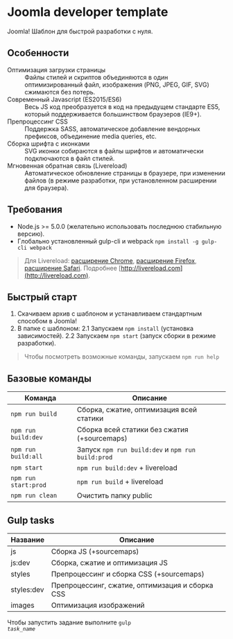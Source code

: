 # Joomla developer template

Joomla! Шаблон для быстрой разработки с нуля.

## Особенности
<dl>
    <dt>Оптимизация загрузки страницы</dt>
    <dd>Файлы стилей и скриптов объединяются в один оптимизированный файл, изображения (PNG, JPEG, GIF, SVG) сжимаются без потерь.</dd>
    <dt>Современный Javascript (ES2015/ES6)</dt>
    <dd>Весь JS код преобразуется в код на предыдущем стандарте ES5, который поддерживается большинством браузеров (IE9+).</dd>
    <dt>Препроцессинг CSS</dt>
    <dd>Поддержка SASS, автоматическое добавление вендорных префиксов, объединение media queries, etc.</dd>
    <dt>Сборка шрифта c иконками</dt>
    <dd>SVG иконки собираются в файлы шрифтов и автоматически подключаются в файл стилей.</dd>
    <dt>Мгновенная обратная связь (Livereload)</dt>
    <dd>Автоматическое обновление страницы в браузере, при изменении файлов (в режиме разработки, при установленном расширении для браузера).</dd>
</dl>

## Требования

* Node.js >= 5.0.0 (желательно использовать последнюю стабильную версию).
* Глобально установленный gulp-cli и webpack ```npm install -g gulp-cli webpack```
> Для Livereload: [расширение Chrome](https://chrome.google.com/webstore/detail/livereload/jnihajbhpnppcggbcgedagnkighmdlei), [расширение Firefox](https://addons.mozilla.org/en-US/firefox/addon/livereload), [расширение Safari](http://download.livereload.com/2.1.0/LiveReload-2.1.0.safariextz).
    Подробнее [http://livereload.com](http://livereload.com).

## Быстрый старт

1. Скачиваем архив с шаблоном и устанавливаем стандартным способом в Joomla!
2. В папке с шаблоном:
    2.1 Запускаем ```npm install``` (установка зависимостей).
    2.2 Запускаем ```npm start``` (запуск сборки в режиме разработки).

> Чтобы посмотреть возможные команды, запускаем ```npm run help``` 


## Базовые команды

| Команда | Описание |
| --- | --- |
| ```npm run build``` | Сборка, сжатие, оптимизация всей статики |
| ```npm run build:dev``` | Сборка всей статики без сжатия (+sourcemaps) |
| ```npm run build:all``` | Запуск ```npm run build:dev``` и ```npm run build:prod``` |
| ```npm start``` | ```npm run build:dev``` + livereload |
| ```npm run start:prod``` | ```npm run build``` + livereload |
| ```npm run clean``` | Очистить папку public |

## Gulp tasks

| Название | Описание |
| --- | --- |
| js | Сборка JS (+sourcemaps) |
| js:dev | Сборка, сжатие и оптимизация JS |
| styles | Препроцессинг и сборка CSS (+sourcemaps) |
| styles:dev | Препроцессинг, сжатие, оптимизация и сборка CSS |
| images | Оптимизация изображений |

Чтобы запустить задание выполните <code>gulp <em>task_name</em></code>
